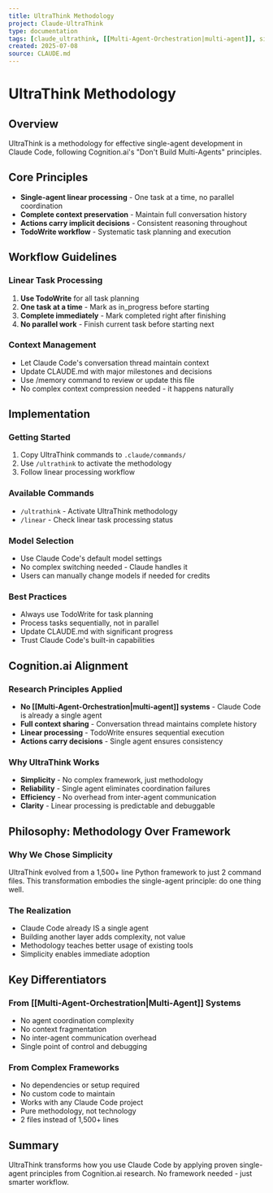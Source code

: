 ```yaml
---
title: UltraThink Methodology
project: Claude-UltraThink
type: documentation
tags: [claude_ultrathink, [[Multi-Agent-Orchestration|multi-agent]], single-agent, context-management, cognition-ai]
created: 2025-07-08
source: CLAUDE.md
---
```


# UltraThink Methodology

## Overview

UltraThink is a methodology for effective single-agent development in Claude Code, following Cognition.ai's "Don't Build Multi-Agents" principles.

## Core Principles

- **Single-agent linear processing** - One task at a time, no parallel coordination
- **Complete context preservation** - Maintain full conversation history
- **Actions carry implicit decisions** - Consistent reasoning throughout
- **TodoWrite workflow** - Systematic task planning and execution

## Workflow Guidelines

### Linear Task Processing
1. **Use TodoWrite** for all task planning
2. **One task at a time** - Mark as in_progress before starting
3. **Complete immediately** - Mark completed right after finishing
4. **No parallel work** - Finish current task before starting next

### Context Management
- Let Claude Code's conversation thread maintain context
- Update CLAUDE.md with major milestones and decisions
- Use /memory command to review or update this file
- No complex context compression needed - it happens naturally

## Implementation

### Getting Started
1. Copy UltraThink commands to `.claude/commands/`
2. Use `/ultrathink` to activate the methodology
3. Follow linear processing workflow

### Available Commands
- `/ultrathink` - Activate UltraThink methodology
- `/linear` - Check linear task processing status

### Model Selection
- Use Claude Code's default model settings
- No complex switching needed - Claude handles it
- Users can manually change models if needed for credits

### Best Practices
- Always use TodoWrite for task planning
- Process tasks sequentially, not in parallel
- Update CLAUDE.md with significant progress
- Trust Claude Code's built-in capabilities

## Cognition.ai Alignment

### Research Principles Applied
- **No [[Multi-Agent-Orchestration|multi-agent]] systems** - Claude Code is already a single agent
- **Full context sharing** - Conversation thread maintains complete history
- **Linear processing** - TodoWrite ensures sequential execution
- **Actions carry decisions** - Single agent ensures consistency

### Why UltraThink Works
- **Simplicity** - No complex framework, just methodology
- **Reliability** - Single agent eliminates coordination failures
- **Efficiency** - No overhead from inter-agent communication
- **Clarity** - Linear processing is predictable and debuggable

## Philosophy: Methodology Over Framework

### Why We Chose Simplicity
UltraThink evolved from a 1,500+ line Python framework to just 2 command files. This transformation embodies the single-agent principle: do one thing well.

### The Realization
- Claude Code already IS a single agent
- Building another layer adds complexity, not value
- Methodology teaches better usage of existing tools
- Simplicity enables immediate adoption

## Key Differentiators

### From [[Multi-Agent-Orchestration|Multi-Agent]] Systems
- No agent coordination complexity
- No context fragmentation
- No inter-agent communication overhead
- Single point of control and debugging

### From Complex Frameworks  
- No dependencies or setup required
- No custom code to maintain
- Works with any Claude Code project
- Pure methodology, not technology
- 2 files instead of 1,500+ lines

## Summary

UltraThink transforms how you use Claude Code by applying proven single-agent principles from Cognition.ai research. No framework needed - just smarter workflow.
